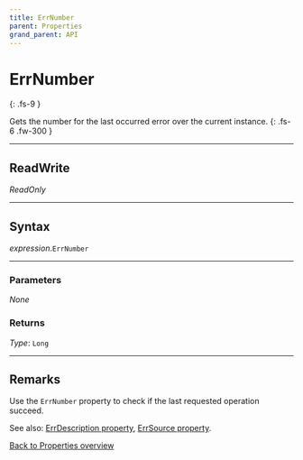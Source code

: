 ```yaml
---
title: ErrNumber
parent: Properties
grand_parent: API
---
```


# ErrNumber
{: .fs-9 }

Gets the number for the last occurred error over the current instance.
{: .fs-6 .fw-300 }

---

## ReadWrite

_ReadOnly_

---

## Syntax
*expression*.`ErrNumber`

---

### Parameters

_None_

### Returns

*Type*: `Long`

---

## Remarks

Use the `ErrNumber` property to check if the last requested operation succeed.

See also: 
 [ErrDescription property](https://ws-garcia.github.io/VBA-CSV-interface/api/properties/errors/errdescription.html),
 [ErrSource property](https://ws-garcia.github.io/VBA-CSV-interface/api/properties/errors/errsource.html).
 
[Back to Properties overview](https://ws-garcia.github.io/VBA-CSV-interface/api/properties/)
